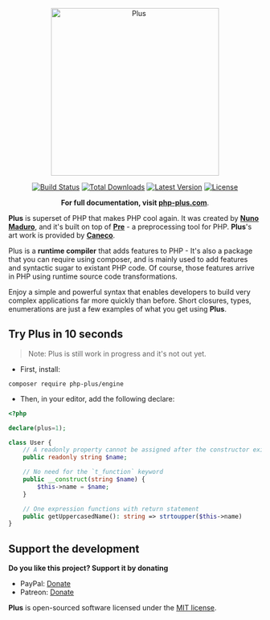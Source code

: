 <p align="center">
  <img src="https://raw.githubusercontent.com/php-plus/art/master/logo.png" width="334" alt="Plus">
  <p align="center">
    <a href="https://travis-ci.org/php-plus/engine"><img src="https://img.shields.io/travis/php-plus/engine/master.svg" alt="Build Status"></a>
    <a href="https://packagist.org/packages/php-plus/engine"><img src="https://poser.pugx.org/php-plus/engine/d/total.svg" alt="Total Downloads"></a>
    <a href="https://packagist.org/packages/php-plus/engine"><img src="https://poser.pugx.org/php-plus/engine/v/stable.svg" alt="Latest Version"></a>
    <a href="https://packagist.org/packages/php-plus/engine"><img src="https://poser.pugx.org/php-plus/engine/license.svg" alt="License"></a>
  </p>
  <p align="center">
    <strong>For full documentation, visit <a href="https://php-plus.com">php-plus.com</a></strong>.
  </p>
</p>

**Plus** is superset of PHP that makes PHP cool again. It was created by
**[Nuno Maduro](https://github.com/nunomaduro)**, and it's built on top of
**[Pre](https://preprocess.io)** - a preprocessing tool for PHP. **Plus**'s art work
is provided by **[Caneco](https://twitter.com/caneco)**.

Plus is a **runtime compiler** that adds features to PHP - It's also a package that you can require using
composer, and is mainly used to add features and syntactic sugar to existant PHP code. Of course, those features
arrive in PHP using runtime source code transformations.

Enjoy a simple and powerful syntax that enables developers to build very complex applications far more quickly
than before. Short closures, types, enumerations are just a few examples of what you get using **Plus**.

## Try Plus in 10 seconds

> Note: Plus is still work in progress and it's not out yet.

- First, install:

```
composer require php-plus/engine
```

- Then, in your editor, add the following declare:

```php
<?php

declare(plus=1);

class User {
    // A readonly property cannot be assigned after the constructor exits
    public readonly string $name;

    // No need for the `t_function` keyword
    public __construct(string $name) {
        $this->name = $name;
    }

    // One expression functions with return statement
    public getUppercasedName(): string => strtoupper($this->name)
}
```

## Support the development
**Do you like this project? Support it by donating**

- PayPal: [Donate](https://www.paypal.com/cgi-bin/webscr?cmd=_s-xclick&hosted_button_id=66BYDWAT92N6L)
- Patreon: [Donate](https://www.patreon.com/nunomaduro)

**Plus** is open-sourced software licensed under the [MIT license](LICENSE.md).
